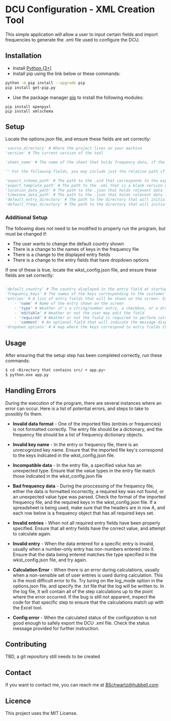 # DCU Configuration - XML Creation Tool

This simple application will allow a user to input certain fields and import frequencies to generate the .xml file used to configure the DCU.

## **Installation**

- Install [Python (3+)](https://www.python.org/downloads/)
- Install pip using the link below or these commands:
```bash
python -m pip install --upgrade pip
pip install get-pip.py
```
- Use the package manager [pip](https://pip.pypa.io/en/stable/) to install the following modules:

```console
pip install openpyxl
pip install xmlschema
```

## **Setup**

Locate the options.json file, and ensure these fields are set correctly:

```python
'source_directory' # Where the project lives on your machine
'version' # The current version of the tool

'sheet_name' # The name of the sheet that holds frequency data, if the user opts to load frequencies from an Excel workbook

'''For the following fields, you may include just the relative path if they are relative to the indicated source directory'''

'export_schema_path' # The path to the .xsd that corresponds to the exported DCU .xml
'export_template_path' # The path to the .xml that is a blank version of the exported DCU .xml
'location_data_path' # The path to the .json that holds relevent data for locations (city, state, country)
'timezone_data_path' # The path to the .json that holds relevent data for each time zone
'default_entry_directory' # The path to the directory that will initially be used by the user to find and load entry files
'default_freqs_directory' # The path to the directory that will initially be used by the user to find and load frequency files

```

### **Additional Setup** 

The following does not need to be modified to properly run the program, but must be changed if:

- The user wants to change the default country shown
- There is a change to the names of keys in the frequency file
- There is a change to the displayed entry fields
- There is a change to the entry fields that have dropdown options

If one of these is true, locate the wkst_config.json file, and ensure these fields are set correctly:

```python

'default_country' # The country displayed in the entry field at startup
'frequency_keys' # The names of the keys corresponding to the customer name & id, frequency, and frequency use. If these are different in the frequency file that will be imported, change them here
'entries' # A list of entry fields that will be shown on the screen. Each entry field has the following properties:
    - 'name' # Name of the entry shown on the screen
    - 'type' # Weather it's a string/number entry, a checkbox, or a dropdown
    - 'editable' # Weather or not the user may edit the field
    - 'required' # Weather or not the field is required to perform calculations
    - 'comment' # An optional field that will indicate the message displayed if the user clicks on the entry's info button
'dropdown_options' # A map where the keys correspond to entry fields that have dropdown options, and values indicating what the dropdown options are. If the options are defined in another file, it is set to null.
```

## **Usage**

After ensuring that the setup step has been completed correctly, run these commands:

```bash
$ cd <Directory that contains src/ + app.py>
$ python.exe app.py
```

## **Handling Errors**

During the execution of the program, there are several instances where an error can occur. Here is a list of potential errors, and steps to take to possibly fix them.

- **Invalid data format** - One of the imported files (entries or frequencies) is not formatted correctly. The entry file should be a dictionary, and the frequency file should be a list of frequency dictionary objects.

- **Invalid key name** - In the entry or frequency file, there is an unrecognized key name. Ensure that the imported file key's correspond to the keys indicated in the wkst_config.json file.

- **Incompatible data** - In the entry file, a specified value has an unexpected type. Ensure that the value types in the entry file match those indicated in the wkst_config.json file

- **Bad frequency data** - During the proccessing of the frequency file, either the data is formatted incorrectly, a required key was not found, or an unexpected value type was parsed. Check the format of the imported frequency file, and the required keys in the wkst_config.json file. If a spreadsheet is being used, make sure that the headers are in row A, and each row below is a frequency object that has all required keys set.

- **Invalid entries** - When not all required entry fields have been properly specified. Ensure that all entry fields have the correct value, and attempt to calculate again.

- **Invalid entry** - When the data entered for a specific entry is invalid, usually when a number-only entry has non-numbers entered into it. Ensure that the data being entered matches the type specified in the wkst_config.json file, and try again.

- **Calculation Error** - When there is an error during calculations, usually when a non-sensible set of user entries is used during calculation. This is the most difficult error to fix. Try turing on the log_mode option in the options.json file, and specify the .txt file that the log will be written to. In the log file, it will contain all of the step calculations up to the point where the error occurred. If the bug is still not apparent, inspect the code for that specific step to ensure that the calculations match up with the Excel tool. 

- **Config error** - When the calculated status of the configuration is not good enough to safely export the DCU .xml file. Check the status message provided for further instruction.

## **Contributing**

TBD, a git repository still needs to be created

## **Contact**

If you want to contact me, you can reach me at BSchwartz@hubbell.com

## **Licence**

This project uses the MIT License.